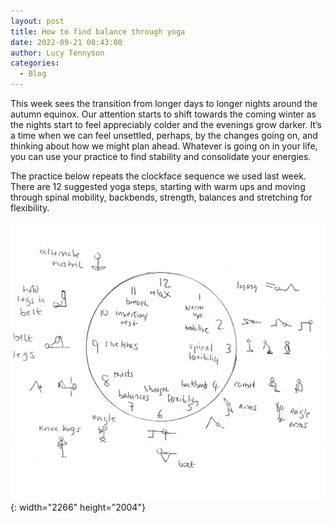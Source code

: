 ```yaml
---
layout: post
title: How to find balance through yoga
date: 2022-09-21 08:43:00
author: Lucy Tennyson
categories:
  - Blog
---
```

This week sees the transition from longer days to longer nights around the autumn equinox. Our attention starts to shift towards the coming winter as the nights start to feel appreciably colder and the evenings grow darker. It’s a time when we can feel unsettled, perhaps, by the changes going on, and thinking about how we might plan ahead. Whatever is going on in your life, you can use your practice to find stability and consolidate your energies.

The practice below repeats the clockface sequence we used last week. There are 12 suggested yoga steps, starting with warm ups and moving through spinal mobility, backbends, strength, balances and stretching for flexibility.

![](/uploads/yogaclockface20sept.jpg){: width="2266" height="2004"}